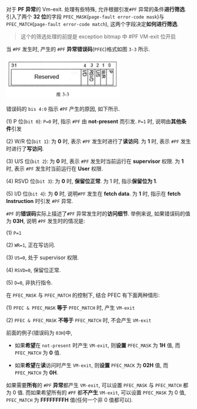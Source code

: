 
对于 **PF 异常**的 Vm-exit. 处理有些特殊, 允许根据引发`#PF` 异常的条件**进行筛选**. 引入了两个 **32 位**的字段 `PFEC_MASK`(`page-fault error-code mask`)与 `PFEC_MATCH`(`page-fault error-code match`), 这两个字段决定**如何进行筛选**.

> 这个的筛选处理的前提是 exception bitmap 中 #PF VM-exit 位开启

当 `#PF` 发生时, 产生的 `#PF` **异常错误码**(`PFEC`)格式如图 `3-3` 所示.

![2021-04-18-23-20-00.png](./images/2021-04-18-23-20-00.png)

错误码的 `bis 4:0` 指示 `#PF` 产生的原因, 如下所示.

(1) P 位(`bit 0`): `P=0` 时, 指示 `#PF` 由 **not-present** 而引发. `P=1` 时, 说明由**其他条件**引发

(2) W/R 位(`bit 1`): 为 **0** 时, 表示 `#PF` 发生时进行了**读访问**. 为 **1** 时, 表示 `#PF` 发生时进行了**写访问**.

(3) U/S 位(`bit 2`): 为 **0** 时, 表示 `#PF` 发生时当前运行在 **supervisor** 权限. 为 **1** 时, 表示 `#PF` 发生时当前运行在 **User** 权限.

(4) RSVD 位(`bit 3`): 为 **0** 时, **保留位正常**. 为 1 时, 指示**保留位为 1**.

(5) I/D 位(`bit 4`): 为 **0** 时, 说明`#PF` 发生在 **fetch data**. 为 **1** 时, 指示在 **fetch Instruction** 时引发 `#PF` 异常.

`#PF` 的**错误码**实际上描述了`#PF` 异常发生时的**访问细节**. 举例来说, 如果错误码的值为 **03H**, 说明 `#PF` 发生时的情况是:

(1) `P=1`

(2) `WR=1`, 正在写访问.

(3) `US=0`, 处于 supervisor 权限.

(4) `RSVD=0`, 保留位正常.

(5) `D=0`, 非执行指令.

在 `PFEC_MASK` 与 `PFEC_MATCH` 的控制下, 结合 PFEC 有下面两种情形:

(1) `PFEC & PFEC_MASK` **等于** `PFEC_MATCH` 时, 产生 `VM-exit`

(2) `PFEC & PFEC_MASK` **不等于** `PFEC_MATCH` 时, 不会产生 `VM-exit`

前面的例子(错误码为 `03H`)中,

* 如果**希望**在 `not-present` 时产生 `VM-exit`, 则**设置** `PFEC_MASK` 为 **1H** 值, 而 `PFEC_MATCH` 为 **0** 值.

* 如果**希望**在**读**访问时产生 `VM-exit`, 则**设置** `PFEC_MACK` 为 **02H** 值, 而 `PFEC_MATCH` 为 **0H**.

如果需要**所有**的 `#PF` **异常**都产生 `VM-exit`, 可以设置 `PFEC_MASK` 与 `PFEC_MATCH` 都为 0 值. 而如果希望所有的 `#PF` 都**不产生** `VM-exit`, 可以设置 `PFEC_MASK` 为 0 值, `PFEC_MATCH` 为 **FFFFFFFFH** 值(任何一个非 0 值都可以).